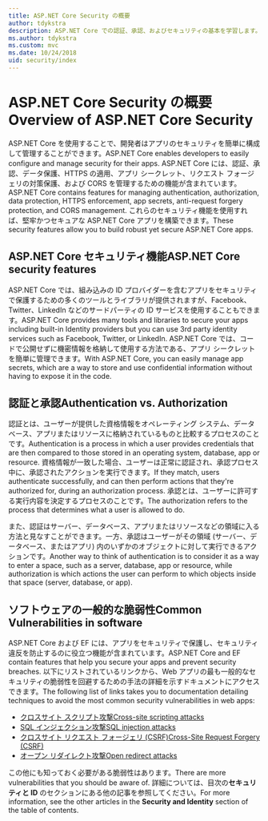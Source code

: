 ```yaml
---
title: ASP.NET Core Security の概要
author: tdykstra
description: ASP.NET Core での認証、承認、およびセキュリティの基本を学習します。
ms.author: tdykstra
ms.custom: mvc
ms.date: 10/24/2018
uid: security/index
---
```

# <a name="overview-of-aspnet-core-security"></a><span data-ttu-id="562e2-103">ASP.NET Core Security の概要</span><span class="sxs-lookup"><span data-stu-id="562e2-103">Overview of ASP.NET Core Security</span></span>

<span data-ttu-id="562e2-104">ASP.NET Core を使用することで、開発者はアプリのセキュリティを簡単に構成して管理することができます。</span><span class="sxs-lookup"><span data-stu-id="562e2-104">ASP.NET Core enables developers to easily configure and manage security for their apps.</span></span> <span data-ttu-id="562e2-105">ASP.NET Core には、認証、承認、データ保護、HTTPS の適用、アプリ シークレット、リクエスト フォージェリの対策保護、および CORS を管理するための機能が含まれています。</span><span class="sxs-lookup"><span data-stu-id="562e2-105">ASP.NET Core contains features for managing authentication, authorization, data protection, HTTPS enforcement, app secrets, anti-request forgery protection, and CORS management.</span></span> <span data-ttu-id="562e2-106">これらのセキュリティ機能を使用すれば、堅牢かつセキュアな ASP.NET Core アプリを構築できます。</span><span class="sxs-lookup"><span data-stu-id="562e2-106">These security features allow you to build robust yet secure ASP.NET Core apps.</span></span>

## <a name="aspnet-core-security-features"></a><span data-ttu-id="562e2-107">ASP.NET Core セキュリティ機能</span><span class="sxs-lookup"><span data-stu-id="562e2-107">ASP.NET Core security features</span></span>

<span data-ttu-id="562e2-108">ASP.NET Core では、組み込みの ID プロバイダーを含むアプリをセキュリティで保護するための多くのツールとライブラリが提供されますが、Facebook、Twitter、LinkedIn などのサードパーティの ID サービスを使用することもできます。</span><span class="sxs-lookup"><span data-stu-id="562e2-108">ASP.NET Core provides many tools and libraries to secure your apps including built-in Identity providers but you can use 3rd party identity services such as Facebook, Twitter, or LinkedIn.</span></span> <span data-ttu-id="562e2-109">ASP.NET Core では、コードで公開せずに機密情報を格納して使用する方法である、アプリ シークレットを簡単に管理できます。</span><span class="sxs-lookup"><span data-stu-id="562e2-109">With ASP.NET Core, you can easily manage app secrets, which are a way to store and use confidential information without having to expose it in the code.</span></span>

## <a name="authentication-vs-authorization"></a><span data-ttu-id="562e2-110">認証と承認</span><span class="sxs-lookup"><span data-stu-id="562e2-110">Authentication vs. Authorization</span></span>

<span data-ttu-id="562e2-111">認証とは、ユーザーが提供した資格情報をオペレーティング システム、データベース、アプリまたはリソースに格納されているものと比較するプロセスのことです。</span><span class="sxs-lookup"><span data-stu-id="562e2-111">Authentication is a process in which a user provides credentials that are then compared to those stored in an operating system, database, app or resource.</span></span> <span data-ttu-id="562e2-112">資格情報が一致した場合、ユーザーは正常に認証され、承認プロセス中に、承認されたアクションを実行できます。</span><span class="sxs-lookup"><span data-stu-id="562e2-112">If they match, users authenticate successfully, and can then perform actions that they're authorized for, during an authorization process.</span></span> <span data-ttu-id="562e2-113">承認とは、ユーザーに許可する実行内容を決定するプロセスのことです。</span><span class="sxs-lookup"><span data-stu-id="562e2-113">The authorization refers to the process that determines what a user is allowed to do.</span></span>

<span data-ttu-id="562e2-114">また、認証はサーバー、データベース、アプリまたはリソースなどの領域に入る方法と見なすことができます。一方、承認はユーザーがその領域 (サーバー、データベース、またはアプリ) 内のいずかのオブジェクトに対して実行できるアクションです。</span><span class="sxs-lookup"><span data-stu-id="562e2-114">Another way to think of authentication is to consider it as a way to enter a space, such as a server, database, app or resource, while authorization is which actions the user can perform to which objects inside that space (server, database, or app).</span></span>

## <a name="common-vulnerabilities-in-software"></a><span data-ttu-id="562e2-115">ソフトウェアの一般的な脆弱性</span><span class="sxs-lookup"><span data-stu-id="562e2-115">Common Vulnerabilities in software</span></span>

<span data-ttu-id="562e2-116">ASP.NET Core および EF には、アプリをセキュリティで保護し、セキュリティ違反を防止するのに役立つ機能が含まれています。</span><span class="sxs-lookup"><span data-stu-id="562e2-116">ASP.NET Core and EF contain features that help you secure your apps and prevent security breaches.</span></span> <span data-ttu-id="562e2-117">以下にリストされているリンクから、Web アプリの最も一般的なセキュリティの脆弱性を回避するための手法の詳細を示すドキュメントにアクセスできます。</span><span class="sxs-lookup"><span data-stu-id="562e2-117">The following list of links takes you to documentation detailing techniques to avoid the most common security vulnerabilities in web apps:</span></span>

* [<span data-ttu-id="562e2-118">クロスサイト スクリプト攻撃</span><span class="sxs-lookup"><span data-stu-id="562e2-118">Cross-site scripting attacks</span></span>](xref:security/cross-site-scripting)
* [<span data-ttu-id="562e2-119">SQL インジェクション攻撃</span><span class="sxs-lookup"><span data-stu-id="562e2-119">SQL injection attacks</span></span>](/ef/core/querying/raw-sql)
* [<span data-ttu-id="562e2-120">クロスサイト リクエスト フォージェリ (CSRF)</span><span class="sxs-lookup"><span data-stu-id="562e2-120">Cross-Site Request Forgery (CSRF)</span></span>](xref:security/anti-request-forgery)
* [<span data-ttu-id="562e2-121">オープン リダイレクト攻撃</span><span class="sxs-lookup"><span data-stu-id="562e2-121">Open redirect attacks</span></span>](xref:security/preventing-open-redirects)

<span data-ttu-id="562e2-122">この他にも知っておく必要がある脆弱性はあります。</span><span class="sxs-lookup"><span data-stu-id="562e2-122">There are more vulnerabilities that you should be aware of.</span></span> <span data-ttu-id="562e2-123">詳細については、目次の**セキュリティと ID** のセクションにある他の記事を参照してください。</span><span class="sxs-lookup"><span data-stu-id="562e2-123">For more information, see the other articles in the **Security and Identity** section of the table of contents.</span></span>
